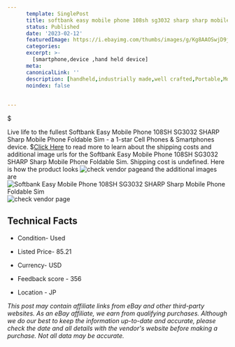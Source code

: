 ```yaml
---
      template: SinglePost
      title: softbank easy mobile phone 108sh sg3032 sharp sharp mobile phone foldable sim
      status: Published
      date: '2023-02-12'
      featuredImage: https://i.ebayimg.com/thumbs/images/g/Kg8AAOSwjD9j53mx/s-l225.jpg
      categories: 
      excerpt: >-
        [smartphone,device ,hand held device]
      meta:
      canonicalLink: ''
      description: [handheld,industrially made,well crafted,Portable,Mobile,Compact,Convenient,Lightweight,Maneuverable,Man-portable,Miniature,Carriable,Hand-held,Light,Holdable,Transportable,Mobile device,Pocket-sized,On-the-go,Wireless,Cordless,Compact size,Convenient size, smartphone,device ,hand held device]
      noindex: false
      
        
---
```

$

Live life to the fullest Softbank Easy Mobile Phone 108SH  SG3032 SHARP Sharp Mobile Phone Foldable Sim - a 1-star Cell Phones & Smartphones device.
$[Click Here](https://www.ebay.com/itm/304801245116?hash=item46f791e7bc%3Ag%3AKg8AAOSwjD9j53mx&mkevt=1&mkcid=1&mkrid=711-53200-19255-0&campid=%253CePNCampaignId%253E&customid=%253CreferenceId%253E&toolid=10049) to read more to learn about the shipping costs and additional image urls for the Softbank Easy Mobile Phone 108SH  SG3032 SHARP Sharp Mobile Phone Foldable Sim. Shipping cost is undefined. Here is how the product looks ![check vendor page](https://i.ebayimg.com/thumbs/images/g/Kg8AAOSwjD9j53mx/s-l225.jpg)and the additional images are![Softbank Easy Mobile Phone 108SH  SG3032 SHARP Sharp Mobile Phone Foldable Sim](https://i.ebayimg.com/images/g/Kg8AAOSwjD9j53mx/s-l1200.jpg)![check vendor page](https://origin-galleryplus.ebayimg.com/ws/web/304801245116_2_0_1/225x225.jpg,https://origin-galleryplus.ebayimg.com/ws/web/304801245116_3_0_1/225x225.jpg,https://origin-galleryplus.ebayimg.com/ws/web/304801245116_4_0_1/225x225.jpg,https://origin-galleryplus.ebayimg.com/ws/web/304801245116_5_0_1/225x225.jpg,https://origin-galleryplus.ebayimg.com/ws/web/304801245116_6_0_1/225x225.jpg,https://origin-galleryplus.ebayimg.com/ws/web/304801245116_7_0_1/225x225.jpg)



 ## Technical Facts 



     
      

 - Condition- Used 


      

 - Listed Price- 85.21 


      

 - Currency- USD 


      

 - Feedback score - 356 


      

 - Location - JP 


      
      

 *_This post may contain affiliate links from eBay and other third-party websites. As an eBay affiliate, we earn from qualifying purchases. Although we do our best to keep the information up-to-date and accurate, please check the date and all details with the vendor's website before making a purchase. Not all data may be accurate._*






